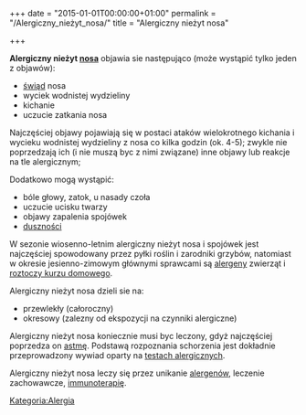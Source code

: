 +++
date = "2015-01-01T00:00:00+01:00"
permalink = "/Alergiczny_nieżyt_nosa/"
title = "Alergiczny nieżyt nosa"

+++

**Alergiczny nieżyt [nosa](/atopedia/nos "wikilink")** objawia sie następująco (może wystąpić tylko jeden z objawów):

-   [świąd](/atopedia/Świąd "wikilink") nosa
-   wyciek wodnistej wydzieliny
-   kichanie
-   uczucie zatkania nosa

Najczęściej objawy pojawiają się w postaci ataków wielokrotnego kichania i wycieku wodnistej wydzieliny z nosa co kilka godzin (ok. 4-5); zwykle nie poprzedzają ich (i nie muszą byc z nimi związane) inne objawy lub reakcje na tle alergicznym;

Dodatkowo mogą wystąpić:

-   bóle głowy, zatok, u nasady czoła
-   uczucie ucisku twarzy
-   objawy zapalenia spojówek
-   [duszności](/atopedia/duszności "wikilink")

W sezonie wiosenno-letnim alergiczny nieżyt nosa i spojówek jest najczęściej spowodowany przez pyłki roślin i zarodniki grzybów, natomiast w okresie jesienno-zimowym głównymi sprawcami są [alergeny](/atopedia/Alergen "wikilink") zwierząt i [roztoczy kurzu domowego](/atopedia/Roztocze_kurzu_domowego "wikilink").

Alergiczny nieżyt nosa dzieli sie na:

-   przewlekły (całoroczny)
-   okresowy (zalezny od ekspozycji na czynniki alergiczne)

Alergiczny nieżyt nosa koniecznie musi byc leczony, gdyż najczęściej poprzedza on [astmę](/atopedia/Astma_oskrzelowa "wikilink"). Podstawą rozpoznania schorzenia jest dokładnie przeprowadzony wywiad oparty na [testach alergicznych](/atopedia/Testy_alergiczne "wikilink").

Alergiczny nieżyt nosa leczy się przez unikanie [alergenów](/atopedia/Alergen "wikilink"), leczenie zachowawcze, [immunoterapię](/atopedia/Immunoterapia "wikilink").

[Kategoria:Alergia](/atopedia/Kategoria:Alergia "wikilink")